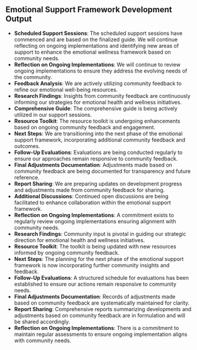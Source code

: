 

## Emotional Support Framework Development Output

- **Scheduled Support Sessions**: The scheduled support sessions have commenced and are based on the finalized guide. We will continue reflecting on ongoing implementations and identifying new areas of support to enhance the emotional wellness framework based on community needs.
- **Reflection on Ongoing Implementations**: We will continue to review ongoing implementations to ensure they address the evolving needs of the community.
- **Feedback Analysis**: We are actively utilizing community feedback to refine our emotional well-being resources.
- **Research Findings**: Insights from community feedback are continuously informing our strategies for emotional health and wellness initiatives.
- **Comprehensive Guide**: The comprehensive guide is being actively utilized in our support sessions.
- **Resource Toolkit**: The resource toolkit is undergoing enhancements based on ongoing community feedback and engagement.
- **Next Steps**: We are transitioning into the next phase of the emotional support framework, incorporating additional community feedback and outcomes.
- **Follow-Up Evaluations**: Evaluations are being conducted regularly to ensure our approaches remain responsive to community feedback.
- **Final Adjustments Documentation**: Adjustments made based on community feedback are being documented for transparency and future reference.
- **Report Sharing**: We are preparing updates on development progress and adjustments made from community feedback for sharing.
- **Additional Discussions**: Continued open discussions are being facilitated to enhance collaboration within the emotional support framework.
- **Reflection on Ongoing Implementations**: A commitment exists to regularly review ongoing implementations ensuring alignment with community needs.
- **Research Findings**: Community input is pivotal in guiding our strategic direction for emotional health and wellness initiatives.
- **Resource Toolkit**: The toolkit is being updated with new resources informed by ongoing community feedback.
- **Next Steps**: The planning for the next phase of the emotional support framework is now incorporating further community insights and feedback.
- **Follow-Up Evaluations**: A structured schedule for evaluations has been established to ensure our actions remain responsive to community needs.
- **Final Adjustments Documentation**: Records of adjustments made based on community feedback are systematically maintained for clarity.
- **Report Sharing**: Comprehensive reports summarizing developments and adjustments based on community feedback are in formulation and will be shared accordingly.
- **Reflection on Ongoing Implementations**: There is a commitment to maintain regular assessments to ensure ongoing implementation aligns with community needs.